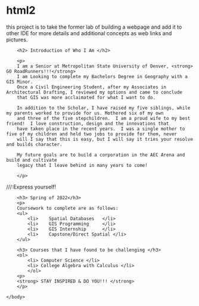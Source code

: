 # html2
this project is to take the former lab of building a webpage and add it to other IDE for more details and additional concepts as web links and pictures.


<!doctype html>
<html>
	<head>	
		<title><h1><strong> Quiedah's Webpage </strong></h1></title>

		<h2> Introduction of Who I Am </h2>

		<p>
		I am a Senior at Metropolitan State University of Denver, <strong> GO RoadRunners!!!</strong>
		I am Looking to complete my Bachelors Degree in Geography with a GIS Minor.
		Once a Civil Engineering Student, after my Associates in Architectural Drafting, I reviewed my options and came to conclude
		that GIS was more acclaimated for what I want to do.

		In addition to the Scholar, I have raised my five siblings, while my parents worked to provide for us. Mothered six of my own 
		and three of the five stepchildren.  I am a proud wife to my best friend!  I love construction, design and the innovations that 
		have taken place in the recent years.  I was a single mother to five of my children and held two jobs to provide for them, never
		will I say that this is easy, but I will say it tries your resolve and builds character. 			
			
		My future goals are to build a corporation in the AEC Arena and build and cultivate 
		legacy that I leave behind in many years to come!

		</p>

///:Express yourself!

		<h3> Spring of 2022</h3>
		<p>
		Coursework to complete are as follows:
		<ul>
			<li>	Spatial Databases	</li>
			<li>	GIS Programming		</li>
			<li>	GIS Internship		</li>
			<li>	Capstone/Direct Spatial </li>
		</ul>
		
		<h3> Courses that I have found to be challenging </h3>
		<ol>	
			<li> Computer Science </li>
			<li> College Algebra with Calculus </li>
			</ol>
		<p> 
		<strong> STAY INSPIRED & DO YOU!!! </strong>
		</p>

	</body>
</html>
